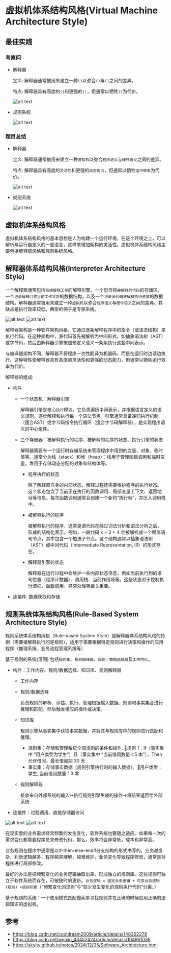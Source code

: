 # 虚拟机体系结构风格(Virtual Machine Architecture Style)

## 最佳实践

### 考察问


- 解释器

    定义: 解释器通常被用来建立一种`()`以弥合`()`与`()`之间的差异。

    特点: 解释器具有高度的`()`和更强的`()`，但通常以牺牲`()`为代价。

    ![alt text](3软件架构风格/解释器体系结构风格1_评估.png)

- 规则系统

    ![alt text](3软件架构风格/规则系统体系结构风格1_评估.png)



### 题目总结

- 解释器

    定义: 解释器通常被用来建立一种`虚拟机`以弥合`程序语义`与`硬件语义`之间的差异。

    特点: 解释器具有高度的`灵活性`和更强的`动态能力`，但通常以牺牲`运行效率`为代价。

    ![alt text](3软件架构风格/解释器体系结构风格1.png)

- 规则系统

    ![alt text](3软件架构风格/规则系统体系结构风格1.png)




## 虚拟机体系结构风格

虚拟机体系结构风格的基本思想是人为构建一个运行环境，在这个环境之上，可以解析与运行自定义的一些语言，这样来增加架构的灵活性。虚拟机体系结构风格主要包括解释器风格和规则系统风格。

## 解释器体系结构风格(Interpreter Architecture Style)

一个解释器通常包括`完成解释工作`的解释引擎，一个包含将`被解释的代码`的存储区，一个`记录解释引擎当前工作状态`的数据结构，以及一个`记录源代码被解释执行进度`的数据结构。解释器通常被用来建立一种`虚拟机`以弥合`程序语义`与`硬件语义`之间的差异。其缺点是执行效率较低。典型的例子是专家系统。

![alt text](3软件架构风格/解释器体系结构风格1.png)
![alt text](3软件架构风格/解释器体系结构风格2.png)

解释器架构是一种软件架构风格，它通过逐条解释程序中的指令（或语法结构）来执行代码。在这种架构中，源代码首先被解析为中间形式，如抽象语法树（AST）或字节码，然后由解释器引擎按照预定义语义一条条执行这些中间表示。

与编译器架构不同，解释器不将程序一次性翻译为机器码，而是在运行时边读边执行。这种特性使解释器具有高度的灵活性和更强的动态能力，但通常以牺牲运行效率为代价。


解释器的组成:

- 构件
    - 一个状态机：解释器引擎

        解释器引擎是核心`执行`模块，它负责遍历中间表示，并根据语言定义的语义规则，逐步解释和执行每一个语法节点。引擎通常具备递归执行机制（适合AST）或字节码指令执行循环（适合字节码解释器），是实现程序语义的中心组件。

    - 三个存储器：被解释执行的程序、被解释的程序的状态、执行引擎的状态

        解释器需要有一个运行时存储系统来管理程序中用到的变量、对象、临时值等。通常分为栈（stack）和堆（heap）：栈用于管理函数调用和临时变量，堆用于存储动态分配的对象和结构体等。

        - 程序执行的状态

            除了解释器自身的内部状态，解释过程还需要维护程序的执行状态。这个状态包含了当前正在执行的函数调用、局部变量上下文、返回地址等信息。每次函数调用通常会创建一个新的“执行帧”，并压入调用栈中。

        - 被解释执行的程序

            被解释执行的程序，通常是源代码在经过词法分析和语法分析之后，形成的结构化表示。例如，一段代码 x = 3 + 4 会被解析成一个赋值语句节点，其中包含一个加法子节点。这个结构通常以抽象语法树（AST）或中间代码（Intermediate Representation, IR）的形式存在。

        - 解释器引擎的状态

            解释器在运行过程中会维护一些内部状态信息，例如当前执行到的语句位置（程序计数器）、调用栈、当前作用域等。这些状态对于控制执行流程、函数调用、异常处理等至关重要。

- 连接件: 数据获取和存储



## 规则系统体系结构风格(Rule-Based System Architecture Style)

规则系统体系结构风格（Rule-based System Style）是解释器体系结构风格的特例（需要被解释执行的是规则），适用于需要根据特定规则进行决策和操作的应用程序（推理系统、业务流程管理系统等）

基于规则的系统(见图) 包括`规则集`、`规则解释器`、`规则／数据选择器`及`工作内存`。


- 构件：工作内存、规则/数据选择、知识库、规则解释器


    - 工作内存
    - 规则/数据选择

        负责规则的解析、评估、执行、管理根据输入数据、规则和事实集合进行推理和匹配，然后触发相应的操作或决策。

    - 知识库

        规则引擎从事实集中获取事实数据，并将其与规则库中的规则进行匹配和推理。

        - 规则集：存储和管理系统全部规则的条件和操作. 🌰规则 1：If（事实集中 “用户类型为学生”）且（事实集中 “当前借阅数量＜5 本”），Then 允许借阅，最长借阅期 30 天
        - 事实集：存储事实数据（规则引擎执行时的输入数据）。🌰用户类型：学生, 当前借阅数量：3 本

    - 规则解释器

        接收来自外部系统的输入→执行规则引擎生成的操作→将结果返回给外部系统

- 连接件：过程调用、直接存储器访问


![alt text](3软件架构风格/规则系统体系结构风格1.png)
![alt text](3软件架构风格/规则系统体系结构风格2.png)

在现实里的业务需求经常频繁的发生变化，软件系统也要随之适应。如果每一次的需求变化都需要程序员来修改代码，那么，效率将会非常低，成本也非常高。

业务规则在程序中通常是以if-then-else-endif分支结构的形式书写的。业务越复杂，判断逻辑越多，程序越来理解，越难维护。业务变化导致程序修改，通常是对程序进行局部修改。

最好的办法是把频繁变化的业务逻辑抽取出来，形成独立的规则库。这些规则可独立于软件系统而存在，可被随时的更新。`业务逻辑 = 固定业务逻辑 + 可变业务逻辑(规则) +规则引擎`（“频繁变化的规则”与“较少发生变化的规则执行代码”分离。）

基于规则的系统：一个使用模式匹配搜索来寻找规则并在正确的时候应用正确的逻辑知识的虚拟机。

## 参考

- https://blog.csdn.net/cooldream2009/article/details/148362279
- https://blog.csdn.net/weixin_43452424/article/details/104961036
- https://skyjty.github.io/notes/2024/12/05/Software_Architecture.html